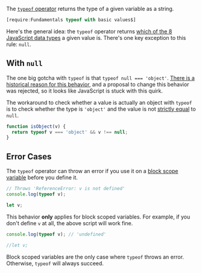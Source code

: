 The [`typeof` operator](https://developer.mozilla.org/en-US/docs/Web/JavaScript/Reference/Operators/typeof) returns the type of a given variable
as a string.

```javascript
[require:Fundamentals typeof with basic values$]
```

Here's the general idea: the `typeof` operator returns [which of the 8 JavaScript data types](https://developer.mozilla.org/en-US/docs/Web/JavaScript/Data_structures) a given value is. There's one key exception to this
rule: `null`.

With `null`
-----------

The one big gotcha with `typeof` is that `typeof null === 'object'`.
[There is a historical reason for this behavior](https://developer.mozilla.org/en-US/docs/Web/JavaScript/Reference/Operators/typeof#null), and a proposal to change this behavior was rejected, so it looks like JavaScript is stuck
with this quirk.

The workaround to check whether a value is actually an object with
`typeof` is to check whether the type is `'object'` and the value
is not [strictly equal](/tutorials/fundamentals/equals) to `null`.

```javascript
function isObject(v) {
  return typeof v === 'object' && v !== null;
}
```

Error Cases
-----------

The `typeof` operator can throw an error if you use it on
a [block scope variable](https://developer.mozilla.org/en-US/docs/Web/JavaScript/Reference/Statements/let) before you define it.

```javascript
// Throws 'ReferenceError: v is not defined'
console.log(typeof v);

let v;
```

This behavior **only** applies for block scoped variables. For example,
if you don't define `v` at all, the above script will work fine.

```javascript
console.log(typeof v); // 'undefined'

//let v;
```

Block scoped variables are the only case where `typeof` throws an
error. Otherwise, `typeof` will always succeed.